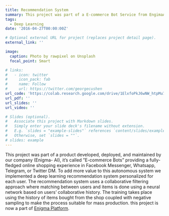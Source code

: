 ```yaml
---
title: Recommendation System
summary: This project was part of a E-commerce Bot Service from EngimaAI, The recommendation system uses a collaborative filtering approach where matching between users and items is done using a neural network based on users’ collaborative history. The training takes place using the history of items bought from the shop coupled with negative sampling to make the process suitable for mass production.
tags:
  - Deep Learning
date: '2016-04-27T00:00:00Z'

# Optional external URL for project (replaces project detail page).
external_link: ''

image:
  caption: Photo by rawpixel on Unsplash
  focal_point: Smart

# links:
#   - icon: twitter
#     icon_pack: fab
#     name: Follow
#     url: https://twitter.com/georgecushen
url_code: 'https://colab.research.google.com/drive/1ElxfoPkJ6wNW_htpMu7_9IuO2q8egqza?usp=sharing'
url_pdf: ''
url_slides: ''
url_video: ''

# Slides (optional).
#   Associate this project with Markdown slides.
#   Simply enter your slide deck's filename without extension.
#   E.g. `slides = "example-slides"` references `content/slides/example-slides.md`.
#   Otherwise, set `slides = ""`.
# slides: example
---
```


This project was part of a product developed, deployed, and maintained by our company (Enigma- AI), it’s called ”E-commerce Bots” providing a fully-fledged online shopping experience in Facebook Messenger, Whatsapp, Telegram, or Twitter DM. To add more value to this autonomous system we implemented a deep learning recommendation system personalized for each user. The recommendation system uses a collaborative filtering approach where matching between users and items is done using a neural network based on users’ collaborative history. The training takes place using the history of items bought from the shop coupled with negative sampling to make the process suitable for mass production. this project is now a part of [Enigma Platform](https://platform.enigma-ai.com/).
